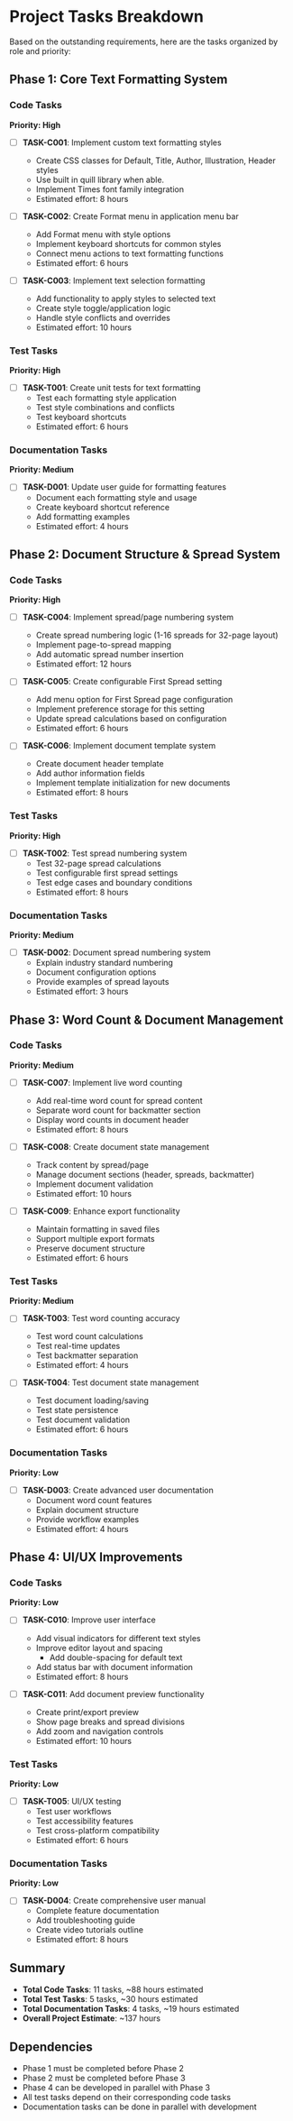 # Project Tasks Breakdown

Based on the outstanding requirements, here are the tasks organized by role and priority:

## Phase 1: Core Text Formatting System

### Code Tasks
**Priority: High**
- [ ] **TASK-C001**: Implement custom text formatting styles
  - Create CSS classes for Default, Title, Author, Illustration, Header styles
   - Use built in quill library when able.
  - Implement Times font family integration
  - Estimated effort: 8 hours

- [ ] **TASK-C002**: Create Format menu in application menu bar
  - Add Format menu with style options
  - Implement keyboard shortcuts for common styles
  - Connect menu actions to text formatting functions
  - Estimated effort: 6 hours

- [ ] **TASK-C003**: Implement text selection formatting
  - Add functionality to apply styles to selected text
  - Create style toggle/application logic
  - Handle style conflicts and overrides
  - Estimated effort: 10 hours

### Test Tasks
**Priority: High**
- [ ] **TASK-T001**: Create unit tests for text formatting
  - Test each formatting style application
  - Test style combinations and conflicts
  - Test keyboard shortcuts
  - Estimated effort: 6 hours

### Documentation Tasks
**Priority: Medium**
- [ ] **TASK-D001**: Update user guide for formatting features
  - Document each formatting style and usage
  - Create keyboard shortcut reference
  - Add formatting examples
  - Estimated effort: 4 hours

## Phase 2: Document Structure & Spread System

### Code Tasks
**Priority: High**
- [ ] **TASK-C004**: Implement spread/page numbering system
  - Create spread numbering logic (1-16 spreads for 32-page layout)
  - Implement page-to-spread mapping
  - Add automatic spread number insertion
  - Estimated effort: 12 hours

- [ ] **TASK-C005**: Create configurable First Spread setting
  - Add menu option for First Spread page configuration
  - Implement preference storage for this setting
  - Update spread calculations based on configuration
  - Estimated effort: 6 hours

- [ ] **TASK-C006**: Implement document template system
  - Create document header template
  - Add author information fields
  - Implement template initialization for new documents
  - Estimated effort: 8 hours

### Test Tasks
**Priority: High**
- [ ] **TASK-T002**: Test spread numbering system
  - Test 32-page spread calculations
  - Test configurable first spread settings
  - Test edge cases and boundary conditions
  - Estimated effort: 8 hours

### Documentation Tasks
**Priority: Medium**
- [ ] **TASK-D002**: Document spread numbering system
  - Explain industry standard numbering
  - Document configuration options
  - Provide examples of spread layouts
  - Estimated effort: 3 hours

## Phase 3: Word Count & Document Management

### Code Tasks
**Priority: Medium**
- [ ] **TASK-C007**: Implement live word counting
  - Add real-time word count for spread content
  - Separate word count for backmatter section
  - Display word counts in document header
  - Estimated effort: 8 hours

- [ ] **TASK-C008**: Create document state management
  - Track content by spread/page
  - Manage document sections (header, spreads, backmatter)
  - Implement document validation
  - Estimated effort: 10 hours

- [ ] **TASK-C009**: Enhance export functionality
  - Maintain formatting in saved files
  - Support multiple export formats
  - Preserve document structure
  - Estimated effort: 6 hours

### Test Tasks
**Priority: Medium**
- [ ] **TASK-T003**: Test word counting accuracy
  - Test word count calculations
  - Test real-time updates
  - Test backmatter separation
  - Estimated effort: 4 hours

- [ ] **TASK-T004**: Test document state management
  - Test document loading/saving
  - Test state persistence
  - Test document validation
  - Estimated effort: 6 hours

### Documentation Tasks
**Priority: Low**
- [ ] **TASK-D003**: Create advanced user documentation
  - Document word count features
  - Explain document structure
  - Provide workflow examples
  - Estimated effort: 4 hours

## Phase 4: UI/UX Improvements

### Code Tasks
**Priority: Low**
- [ ] **TASK-C010**: Improve user interface
  - Add visual indicators for different text styles
  - Improve editor layout and spacing
      - Add double-spacing for default text
  - Add status bar with document information
  - Estimated effort: 8 hours 
  
- [ ] **TASK-C011**: Add document preview functionality
  - Create print/export preview
  - Show page breaks and spread divisions
  - Add zoom and navigation controls
  - Estimated effort: 10 hours

### Test Tasks
**Priority: Low**
- [ ] **TASK-T005**: UI/UX testing
  - Test user workflows
  - Test accessibility features
  - Test cross-platform compatibility
  - Estimated effort: 6 hours

### Documentation Tasks
**Priority: Low**
- [ ] **TASK-D004**: Create comprehensive user manual
  - Complete feature documentation
  - Add troubleshooting guide
  - Create video tutorials outline
  - Estimated effort: 8 hours

## Summary
- **Total Code Tasks**: 11 tasks, ~88 hours estimated
- **Total Test Tasks**: 5 tasks, ~30 hours estimated  
- **Total Documentation Tasks**: 4 tasks, ~19 hours estimated
- **Overall Project Estimate**: ~137 hours

## Dependencies
- Phase 1 must be completed before Phase 2
- Phase 2 must be completed before Phase 3
- Phase 4 can be developed in parallel with Phase 3
- All test tasks depend on their corresponding code tasks
- Documentation tasks can be done in parallel with development